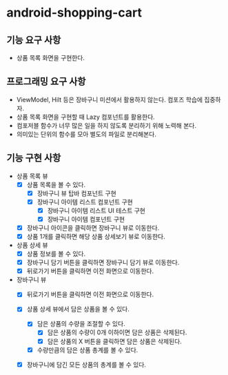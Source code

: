 # android-shopping-cart

## 기능 요구 사항

- 상품 목록 화면을 구현한다.

## 프로그래밍 요구 사항

- ViewModel, Hilt 등은 장바구니 미션에서 활용하지 않는다. 컴포즈 학습에 집중하자.
- 상품 목록 화면을 구현할 때 Lazy 컴포넌트를 활용한다.
- 컴포저블 함수가 너무 많은 일을 하지 않도록 분리하기 위해 노력해 본다.
- 의미있는 단위의 함수를 모아 별도의 파일로 분리해본다.

## 기능 구현 사항

- 상품 목록 뷰
    - [x] 상품 목록을 볼 수 있다.
        - [x] 장바구니 뷰 탑바 컴포넌트 구현
        - [x] 장바구니 아이템 리스트 컴포넌트 구현
            - [x] 장바구니 아이템 리스트 UI 테스트 구현
            - [x] 장바구니 아이템 컴포넌트 구현
    - [x] 장바구니 아이콘을 클릭하면 장바구니 뷰로 이동한다.
    - [x] 상품 1개를 클릭하면 해당 상품 상세보기 뷰로 이동한다.

- 상품 상세 뷰
    - [x] 상품 정보를 볼 수 있다.
    - [x] 장바구니 담기 버튼을 클릭하면 장바구니 담기 뷰로 이동한다.
    - [x] 뒤로가기 버튼을 클릭하면 이전 화면으로 이동한다.

- 장바구니 뷰
    - [x] 뒤로가기 버튼을 클릭하면 이전 화면으로 이동한다.
    - [x] 상품 상세 뷰에서 담은 상품을 볼 수 있다.
        - [x] 담은 상품의 수량을 조절할 수 있다.
            - [x] 담은 상품의 수량이 0개 이하이면 담은 상품은 삭제된다.
            - [x] 담은 상품의 X 버튼을 클릭하면 담은 상품은 삭제된다.
        - [x] 수량만큼의 담은 상품 총계를 볼 수 있다.
    - [x] 장바구니에 담긴 모든 상품의 총계를 볼 수 있다.

